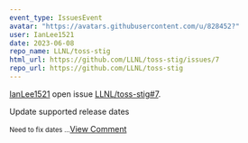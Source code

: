 ```yaml
---
event_type: IssuesEvent
avatar: "https://avatars.githubusercontent.com/u/828452?"
user: IanLee1521
date: 2023-06-08
repo_name: LLNL/toss-stig
html_url: https://github.com/LLNL/toss-stig/issues/7
repo_url: https://github.com/LLNL/toss-stig
---
```


<a href='https://github.com/IanLee1521' target='_blank'>IanLee1521</a> open issue <a href='https://github.com/LLNL/toss-stig/issues/7' target='_blank'>LLNL/toss-stig#7</a>.

<p>Update supported release dates</p><small>Need to fix dates...</small><a href='https://github.com/LLNL/toss-stig/issues/7' target='_blank'>View Comment</a>